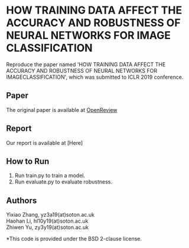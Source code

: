 # HOW TRAINING DATA AFFECT THE ACCURACY AND ROBUSTNESS OF NEURAL NETWORKS FOR IMAGE CLASSIFICATION
Reproduce the paper named 'HOW TRAINING DATA AFFECT THE ACCURACY AND ROBUSTNESS OF NEURAL NETWORKS FOR IMAGECLASSIFICATION', which was submitted to ICLR 2019 conference. 

## Paper
The original paper is available at [OpenReview](https://openreview.net/pdf?id=HklKWhC5F7)

## Report
Our report is available at [Here]

## How to Run
1. Run train.py to train a model.
2. Run evaluate.py to evaluate robustness.

## Authors
Yixiao Zhang, yz3a19(at)soton.ac.uk<br>
Haohan Li, hl10y19(at)soton.ac.uk<br>
Zhiwen Yu, zy3y19(at)soton.ac.uk

*This code is provided under the BSD 2-clause license.
